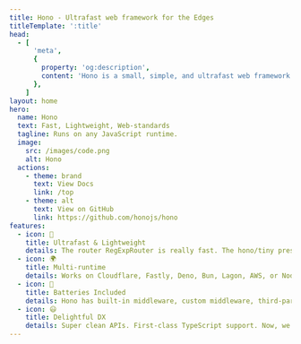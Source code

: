 ```yaml
---
title: Hono - Ultrafast web framework for the Edges
titleTemplate: ':title'
head:
  - [
      'meta',
      {
        property: 'og:description',
        content: 'Hono is a small, simple, and ultrafast web framework for the Edges. It works on Cloudflare Workers, Fastly Compute, Deno, Bun, Vercel, Netlify, Lagon, AWS Lambda, Lambda@Edge, and Node.js. Fast, but not only fast.',
      },
    ]
layout: home
hero:
  name: Hono
  text: Fast, Lightweight, Web-standards
  tagline: Runs on any JavaScript runtime.
  image:
    src: /images/code.png
    alt: Hono
  actions:
    - theme: brand
      text: View Docs
      link: /top
    - theme: alt
      text: View on GitHub
      link: https://github.com/honojs/hono
features:
  - icon: 🚀
    title: Ultrafast & Lightweight
    details: The router RegExpRouter is really fast. The hono/tiny preset is under 12kB. Using only Web Standard APIs.
  - icon: 🌍
    title: Multi-runtime
    details: Works on Cloudflare, Fastly, Deno, Bun, Lagon, AWS, or Node.js. The same code runs on all platforms.
  - icon: 🔋
    title: Batteries Included
    details: Hono has built-in middleware, custom middleware, third-party middleware, and helpers. Batteries included.
  - icon: 😃
    title: Delightful DX
    details: Super clean APIs. First-class TypeScript support. Now, we've got "Types".
---
```

